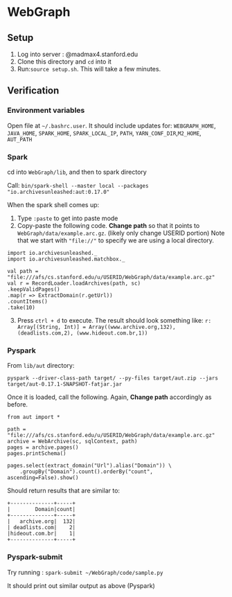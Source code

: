 # WebGraph

## Setup
1. Log into server : @madmax4.stanford.edu
2. Clone this directory and `cd` into it
3. Run:`source setup.sh`. This will take a few minutes.

## Verification
### Environment variables

Open file at `~/.bashrc.user`. It should include updates for:
`WEBGRAPH_HOME`, `JAVA_HOME`, `SPARK_HOME`, `SPARK_LOCAL_IP`, `PATH`, `YARN_CONF_DIR`,`M2_HOME`, `AUT_PATH`

### Spark
cd into `WebGraph/lib`, and then to spark directory

Call: `bin/spark-shell --master local --packages "io.archivesunleashed:aut:0.17.0"`

When the spark shell comes up:

1. Type `:paste` to get into paste mode
2. Copy-paste the following code.
**Change path** so that it points to `WebGraph/data/example.arc.gz`. (likely only change USERID portion)
Note that we start with `"file://"` to specify we are using a local directory.
```
import io.archivesunleashed._
import io.archivesunleashed.matchbox._

val path = "file:///afs/cs.stanford.edu/u/USERID/WebGraph/data/example.arc.gz"
val r = RecordLoader.loadArchives(path, sc)
.keepValidPages()
.map(r => ExtractDomain(r.getUrl))
.countItems()
.take(10)
```
3. Press `ctrl + d` to execute. The result should look something like:
`r: Array[(String, Int)] = Array((www.archive.org,132), (deadlists.com,2), (www.hideout.com.br,1))`

### Pyspark
From `lib/aut` directory:

`pyspark --driver-class-path target/ --py-files target/aut.zip --jars target/aut-0.17.1-SNAPSHOT-fatjar.jar`

Once it is loaded, call the following.
Again, **Change path** accordingly as before.

```
from aut import *

path = "file:///afs/cs.stanford.edu/u/USERID/WebGraph/data/example.arc.gz"
archive = WebArchive(sc, sqlContext, path)
pages = archive.pages()
pages.printSchema()

pages.select(extract_domain("Url").alias("Domain")) \
    .groupBy("Domain").count().orderBy("count", ascending=False).show()
```
Should return results that are similar to:
```
+--------------+-----+
|        Domain|count|
+--------------+-----+
|   archive.org|  132|
| deadlists.com|    2|
|hideout.com.br|    1|
+--------------+-----+
```

### Pyspark-submit
Try running :
`spark-submit ~/WebGraph/code/sample.py`

It should print out similar output as above (Pyspark)


